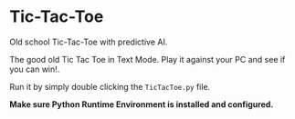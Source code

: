 # Tic-Tac-Toe
Old school Tic-Tac-Toe with predictive AI.

The good old Tic Tac Toe in Text Mode. Play it against your PC and see if you can win!.

Run it by simply double clicking the `TicTacToe.py` file.

**Make sure Python Runtime Environment is installed and configured.**
